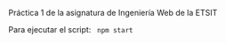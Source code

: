 Práctica 1 de la asignatura de Ingeniería Web de la ETSIT

Para ejecutar el script: <code> npm start </code>
